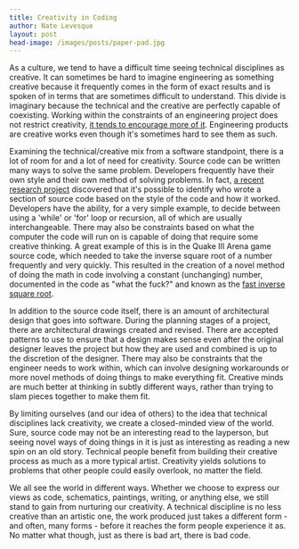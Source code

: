 ```yaml
---
title: Creativity in Coding
author: Nate Levesque
layout: post
head-image: /images/posts/paper-pad.jpg
---
```


As a culture, we tend to have a difficult time seeing technical disciplines as creative. It can sometimes be hard to imagine engineering as something creative because it frequently comes in the form of exact results and is spoken of in terms that are sometimes difficult to understand. This divide is imaginary because the technical and the creative are perfectly capable of coexisting. Working within the constraints of an engineering project does not restrict creativity, [it tends to encourage more of it](https://blog.bufferapp.com/7-examples-of-how-creative-constraints-can-lead-to-amazing-work). Engineering products are creative works even though it's sometimes hard to see them as such.

Examining the technical/creative mix from a software standpoint, there is a lot of room for and a lot of need for creativity. Source code can be written many ways to solve the same problem. Developers frequently have their own style and their own method of solving problems. In fact, [a recent research project](http://drexel.edu/now/archive/2015/February/code-fingerprints/) discovered that it's possible to identify who wrote a section of source code based on the style of the code and how it worked. Developers have the ability, for a very simple example, to decide between using a 'while' or 'for' loop or recursion, all of which are usually interchangeable. There may also be constraints based on what the computer the code will run on is capable of doing that require some creative thinking. A great example of this is in the Quake III Arena game source code, which needed to take the inverse square root of a number frequently and very quickly. This resulted in the creation of a novel method of doing the math in code involving a constant (unchanging) number, documented in the code as "what the fuck?" and known as the [fast inverse square root](https://en.wikipedia.org/wiki/Fast_inverse_square_root#Overview_of_the_code).

In addition to the source code itself, there is an amount of architectural design that goes into software. During the planning stages of a project, there are architectural drawings created and revised. There are accepted patterns to use to ensure that a design makes sense even after the original designer leaves the project but how they are used and combined is up to the discretion of the designer. There may also be constraints that the engineer needs to work within, which can involve designing workarounds or more novel methods of doing things to make everything fit. Creative minds are much better at thinking in subtly different ways, rather than trying to slam pieces together to make them fit.

By limiting ourselves (and our idea of others) to the idea that technical disciplines lack creativity, we create a closed-minded view of the world. Sure, source code may not be an interesting read to the layperson, but seeing novel ways of doing things in it is just as interesting as reading a new spin on an old story. Technical people benefit from building their creative process as much as a more typical artist. Creativity yields solutions to problems that other people could easily overlook, no matter the field.

We all see the world in different ways. Whether we choose to express our views as code, schematics, paintings, writing, or anything else, we still stand to gain from nurturing our creativity. A technical discipline is no less creative than an artistic one, the work produced just takes a different form - and often, many forms - before it reaches the form people experience it as. No matter what though, just as there is bad art, there is bad code.
